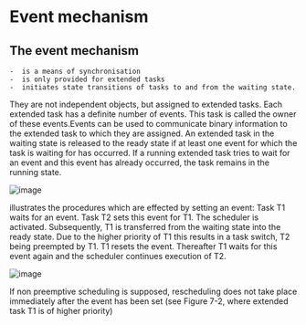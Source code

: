 # Event mechanism
  ## The event mechanism 
    -  is a means of synchronisation 
    -  is only provided for extended tasks 
    -  initiates state transitions of tasks to and from the waiting state. 
They are not independent objects, but assigned to extended tasks. Each extended task has a definite number of events. This task is called the owner of these events.Events can be used to communicate binary information to the extended task to which they are assigned. 
An extended task in the waiting state is released to the ready state if at least one event for which the task is waiting for has occurred. If a running extended task tries to wait for an event and this event has already occurred, the task remains in the running state. 

![image](https://github.com/Rabie45/OSEK/assets/76526170/16806b57-3fdd-4132-8347-99c3f7d78357)

illustrates the procedures which are effected by setting an event: Task T1 waits for an event. Task T2 sets this event for T1. The scheduler is activated. Subsequently, T1 is transferred from the waiting state into the ready state. Due to the higher priority of T1 this results in a task switch, T2 being preempted by T1. T1 resets the event. Thereafter T1 waits for this event again and the scheduler continues execution of T2. 

![image](https://github.com/Rabie45/OSEK/assets/76526170/03f2a208-3e98-4641-bb03-c8010ad09384)

If non preemptive scheduling is supposed, rescheduling does not take place immediately after the event has been set (see Figure 7-2, where extended task T1 is of higher priority) 
